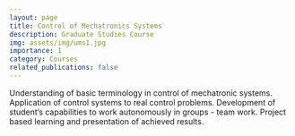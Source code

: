 ```yaml
---
layout: page
title: Control of Mechatronics Systems
description: Graduate Studies Course
img: assets/img/ums1.jpg
importance: 1
category: Courses
related_publications: false
---
```


Understanding of basic terminology in control of mechatronic systems. Application of control systems to real control problems. Development of student’s capabilities to work autonomously in groups - team work. Project based learning and presentation of achieved results.